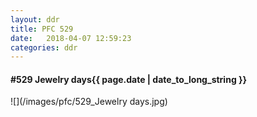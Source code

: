 ```yaml
---
layout: ddr
title: PFC 529
date:   2018-04-07 12:59:23
categories: ddr
---
```


#### **#529** Jewelry days<span class="pull-right">{{ page.date | date_to_long_string }}</span>
![](/images/pfc/529_Jewelry days.jpg)
